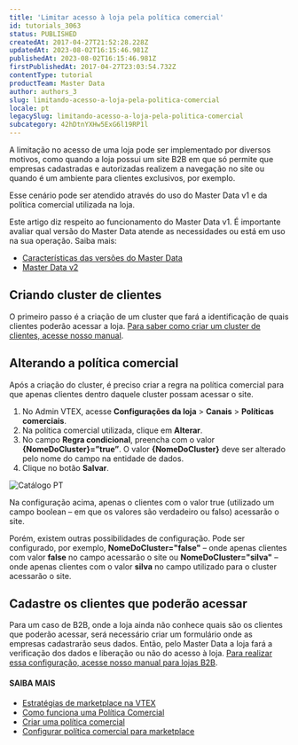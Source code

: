 ```yaml
---
title: 'Limitar acesso à loja pela política comercial'
id: tutorials_3063
status: PUBLISHED
createdAt: 2017-04-27T21:52:28.228Z
updatedAt: 2023-08-02T16:15:46.981Z
publishedAt: 2023-08-02T16:15:46.981Z
firstPublishedAt: 2017-04-27T23:03:54.732Z
contentType: tutorial
productTeam: Master Data
author: authors_3
slug: limitando-acesso-a-loja-pela-politica-comercial
locale: pt
legacySlug: limitando-acesso-a-loja-pela-politica-comercial
subcategory: 42hDtnYXHw5ExG6l19RP1l
---
```


A limitação no acesso de uma loja pode ser implementado por diversos motivos, como quando a loja possui um site B2B em que só permite que empresas cadastradas e autorizadas realizem a navegação no site ou quando é um ambiente para clientes exclusivos, por exemplo.

Esse cenário pode ser atendido através do uso do Master Data v1 e da política comercial utilizada na loja.

<div class="alert alert-warning">
Este artigo diz respeito ao funcionamento do Master Data v1. É importante avaliar qual versão do Master Data atende as necessidades ou está em uso na sua operação. Saiba mais:
<ul>
<li>
<a href="https://help.vtex.com/tutorial/master-data--4otjBnR27u4WUIciQsmkAw#versions-available">
Características das versões do Master Data
</a>
</li>
<li>
<a href="https://developers.vtex.com/vtex-rest-api/docs/getting-started-1">
Master Data v2
</a>
</li>
</ul>
</div>

## Criando cluster de clientes

O primeiro passo é a criação de um cluster que fará a identificação de quais clientes poderão acessar a loja. [Para saber como criar um cluster de clientes, acesse nosso manual](/pt/faq/como-criar-um-cluster-de-clientes/).

## Alterando a política comercial

Após a criação do cluster, é preciso criar a regra na política comercial para que apenas clientes dentro daquele cluster possam acessar o site.

1. No Admin VTEX, acesse **Configurações da loja** > **Canais** > **Políticas comerciais**.
2. Na política comercial utilizada, clique em __Alterar__.
3. No campo **Regra condicional**, preencha com o valor **{NomeDoCluster}=”true”**. O valor **{NomeDoCluster}** deve ser alterado pelo nome do campo na entidade de dados.
4. Clique no botão **Salvar**.

![Catálogo PT](//images.ctfassets.net/alneenqid6w5/7r2ANIP2U6JDt1B0dxGmF6/739b47fa293440f94bb635d0d90cfbc0/pol__ticas_comerciais_pt.png)

Na configuração acima, apenas o clientes com o valor true (utilizado um campo boolean – em que os valores são verdadeiro ou falso) acessarão o site.

Porém, existem outras possibilidades de configuração. Pode ser configurado, por exemplo, **NomeDoCluster="false"** – onde apenas clientes com valor **false** no campo acessarão o site ou **NomeDoCluster="silva"** – onde apenas clientes com o valor **silva** no campo utilizado para o cluster acessarão o site.

## Cadastre os clientes que poderão acessar

Para um caso de B2B, onde a loja ainda não conhece quais são os clientes que poderão acessar, será necessário criar um formulário onde as empresas cadastrarão seus dados. Então, pelo Master Data a loja fará a verificação dos dados e liberação ou não do acesso à loja. [Para realizar essa configuração, acesse nosso manual para lojas B2B](/pt/tutorial/configurando-b2b-na-vtex/).

#### **SAIBA MAIS**

- [Estratégias de marketplace na VTEX](https://help.vtex.com/pt/tutorial/estrategias-de-marketplace-na-vtex--tutorials_402?&utm_source=autocomplete)
- [Como funciona uma Política Comercial](https://help.vtex.com/pt/tutorial/como-funciona-uma-politica-comercial--6Xef8PZiFm40kg2STrMkMV)
- [Criar uma política comercial](https://help.vtex.com/pt/tutorial/o-que-e-uma-politica-comercial--563tbcL0TYKEKeOY4IAgAE)
- [Configurar política comercial para marketplace](https://help.vtex.com/pt/tutorial/configurando-a-politica-comercial-para-marketplace--tutorials_404)
